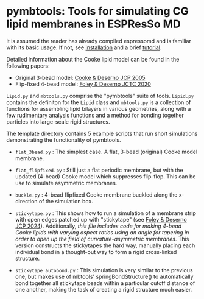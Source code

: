 # pymbtools: Tools for simulating CG lipid membranes in ESPResSo MD

It is assumed the reader has already compiled espressomd and is familiar with its basic usage. If not, see
[installation](https://espressomd.github.io/doc4.2.0/installation.html) and a brief [tutorial](https://espressomd.github.io/tutorials4.2.0/lennard_jones/lennard_jones.html).

Detailed information about the Cooke lipid model can be found in the following papers:
* Original 3-bead model: [Cooke & Deserno JCP 2005](https://doi.org/10.1063/1.2135785)
* Flip-fixed 4-bead model: [Foley & Deserno JCTC 2020](https://doi.org/10.1021/acs.jctc.0c00862)

`Lipid.py` and `mbtools.py` comprise the "pymbtools" suite of tools. `Lipid.py` contains the definiton for the `Lipid` class and `mbtools.py` is a collection of functions for assembling lipid bilayers in various geometries, along with a few rudimentary analysis functions and a method for bonding together particles into large-scale rigid structures.

The template directory contains 5 example scripts that run short simulations demonstrating the functionality of pymbtools.

* `flat_3bead.py` : The simplest case. A flat, 3-bead (original) Cooke model membrane.

* `flat_flipfixed.py` : Still just a flat periodic membrane, but with the updated (4-bead) Cooke model which suppresses flip-flop. This can be use to simulate asymmetric membranes.

* `buckle.py` : 4-bead flipfixed Cooke membrane buckled along the x-direction of the simulation box.

* `stickytape.py` : This shows how to run a simulation of a membrane strip with open edges patched up with "stickytape" (see [Foley & Deserno JCP 2024](https://doi.org/10.1063/5.0189771)). Additionally, *this file includes code for making 4-bead Cooke lipids with varying aspect ratios using an angle for tapering in order to open up the field of curvature-asymmetric membranes*. This version constructs the stickytapes the hard way, manually placing each individual bond in a thought-out way to form a rigid cross-linked structure.

* `stickytape_autobond.py` : This simulation is very similar to the previous one, but makes use of mbtools' springBondStructure() to automatically bond together all stickytape beads within a particular cutoff distance of one another, making the task of creating a rigid structure much easier.
